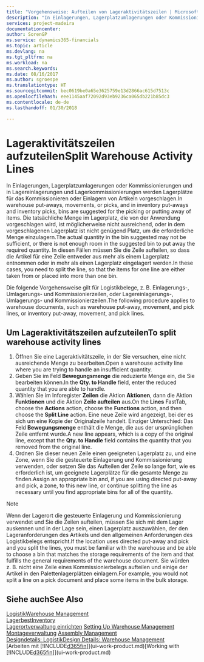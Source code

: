 ```yaml
---
title: "Vorgehensweise: Aufteilen von Lageraktivitätszeilen | Microsoft Docs"
description: "In Einlagerungen, Lagerplatzumlagerungen oder Kommissionierungen und in Lagereinlagerungen und Lagerkommissionierungen werden Lagerplätze für das Kommissionieren oder Einlagern von Artikeln vorgeschlagen. Die tatsächliche Menge im Lagerplatz, die von der Anwendung vorgeschlagen wird, ist möglicherweise nicht ausreichend, oder in dem vorgeschlagenen Lagerplatz ist nicht genügend Platz, um die erforderliche Menge einzulagern. In diesen Fällen müssen Sie die Zeile aufteilen, so dass die Artikel für eine Zeile entweder aus mehr als einem Lagerplatz entnommen oder in mehr als einen Lagerplatz eingelagert werden."
services: project-madeira
documentationcenter: 
author: SorenGP
ms.service: dynamics365-financials
ms.topic: article
ms.devlang: na
ms.tgt_pltfrm: na
ms.workload: na
ms.search.keywords: 
ms.date: 08/16/2017
ms.author: sgroespe
ms.translationtype: HT
ms.sourcegitcommit: bec0619be0a65e3625759e13d2866ac615d7513c
ms.openlocfilehash: eee1145aaf72092d93eb9236ca065db221b85dc3
ms.contentlocale: de-de
ms.lasthandoff: 01/30/2018

---
```

# <a name="split-warehouse-activity-lines"></a><span data-ttu-id="ad10c-105">Lageraktivitätszeilen aufzuteilen</span><span class="sxs-lookup"><span data-stu-id="ad10c-105">Split Warehouse Activity Lines</span></span>
<span data-ttu-id="ad10c-106">In Einlagerungen, Lagerplatzumlagerungen oder Kommissionierungen und in Lagereinlagerungen und Lagerkommissionierungen werden Lagerplätze für das Kommissionieren oder Einlagern von Artikeln vorgeschlagen.</span><span class="sxs-lookup"><span data-stu-id="ad10c-106">In warehouse put-aways, movements, or picks, and in inventory put-aways and inventory picks, bins are suggested for the picking or putting away of items.</span></span> <span data-ttu-id="ad10c-107">Die tatsächliche Menge im Lagerplatz, die von der Anwendung vorgeschlagen wird, ist möglicherweise nicht ausreichend, oder in dem vorgeschlagenen Lagerplatz ist nicht genügend Platz, um die erforderliche Menge einzulagern.</span><span class="sxs-lookup"><span data-stu-id="ad10c-107">The actual quantity in the bin suggested may not be sufficient, or there is not enough room in the suggested bin to put away the required quantity.</span></span> <span data-ttu-id="ad10c-108">In diesen Fällen müssen Sie die Zeile aufteilen, so dass die Artikel für eine Zeile entweder aus mehr als einem Lagerplatz entnommen oder in mehr als einen Lagerplatz eingelagert werden.</span><span class="sxs-lookup"><span data-stu-id="ad10c-108">In these cases, you need to split the line, so that the items for one line are either taken from or placed into more than one bin.</span></span>  

<span data-ttu-id="ad10c-109">Die folgende Vorgehensweise gilt für Logistikbelege, z. B. Einlagerungs-, Umlagerungs- und Kommissionierzeilen, oder Lagereinlagerungs-, Umlagerungs- und Kommissionierzeilen.</span><span class="sxs-lookup"><span data-stu-id="ad10c-109">The following procedure applies to warehouse documents, such as warehouse put-away, movement, and pick lines, or inventory put-away, movement, and pick lines.</span></span>  

## <a name="to-split-warehouse-activity-lines"></a><span data-ttu-id="ad10c-110">Um Lageraktivitätszeilen aufzuteilen</span><span class="sxs-lookup"><span data-stu-id="ad10c-110">To split warehouse activity lines</span></span>  
1.  <span data-ttu-id="ad10c-111">Öffnen Sie eine Lageraktivitätszeile, in der Sie versuchen, eine nicht ausreichende Menge zu bearbeiten.</span><span class="sxs-lookup"><span data-stu-id="ad10c-111">Open a warehouse activity line where you are trying to handle an insufficient quantity.</span></span>  
2.  <span data-ttu-id="ad10c-112">Geben Sie im Feld **Bewegungsmenge** die reduzierte Menge ein, die Sie bearbeiten können.</span><span class="sxs-lookup"><span data-stu-id="ad10c-112">In the **Qty. to Handle** field, enter the reduced quantity that you are able to handle.</span></span>  
3.  <span data-ttu-id="ad10c-113">Wählen Sie im Inforegister **Zeilen** die Aktion **Aktionen**, dann die Aktion **Funktionen** und die Aktion **Zeile aufteilen** aus.</span><span class="sxs-lookup"><span data-stu-id="ad10c-113">On the **Lines** FastTab, choose the **Actions** action, choose the **Functions** action, and then choose the **Split Line** action.</span></span> <span data-ttu-id="ad10c-114">Eine neue Zeile wird angezeigt, bei der es sich um eine Kopie der Originalzeile handelt. Einziger Unterschied: Das Feld **Bewegungsmenge** enthält die Menge, die aus der ursprünglichen Zeile entfernt wurde.</span><span class="sxs-lookup"><span data-stu-id="ad10c-114">A new line appears, which is a copy of the original line, except that the **Qty. to Handle** field contains the quantity that you removed from the original line.</span></span>  
4.  <span data-ttu-id="ad10c-115">Ordnen Sie dieser neuen Zeile einen geeigneten Lagerplatz zu, und eine Zone, wenn Sie die gesteuerte Einlagerung und Kommissionierung verwenden, oder setzen Sie das Aufteilen der Zeile so lange fort, wie es erforderlich ist, um geeignete Lagerplätze für die gesamte Menge zu finden.</span><span class="sxs-lookup"><span data-stu-id="ad10c-115">Assign an appropriate bin and, if you are using directed put-away and pick, a zone, to this new line, or continue splitting the line as necessary until you find appropriate bins for all of the quantity.</span></span>  

> [!NOTE]  
>  <span data-ttu-id="ad10c-116">Wenn der Lagerort die gesteuerte Einlagerung und Kommissionierung verwendet und Sie die Zeilen aufteilen, müssen Sie sich mit dem Lager auskennen und in der Lage sein, einen Lagerplatz auszuwählen, der den Lageranforderungen des Artikels und den allgemeinen Anforderungen des Logistikbelegs entspricht.</span><span class="sxs-lookup"><span data-stu-id="ad10c-116">If the location uses directed put-away and pick and you split the lines, you must be familiar with the warehouse and be able to choose a bin that matches the storage requirements of the item and that fulfills the general requirements of the warehouse document.</span></span> <span data-ttu-id="ad10c-117">Sie würden z. B. nicht eine Zeile eines Kommissionierbelegs aufteilen und einige der Artikel in den Palettenlagerplätzen einlagern.</span><span class="sxs-lookup"><span data-stu-id="ad10c-117">For example, you would not split a line on a pick document and place some items in the bulk storage.</span></span>  

## <a name="see-also"></a><span data-ttu-id="ad10c-118">Siehe auch</span><span class="sxs-lookup"><span data-stu-id="ad10c-118">See Also</span></span>  
[<span data-ttu-id="ad10c-119">Logistik</span><span class="sxs-lookup"><span data-stu-id="ad10c-119">Warehouse Management</span></span>](warehouse-manage-warehouse.md)  
[<span data-ttu-id="ad10c-120">Lagerbest</span><span class="sxs-lookup"><span data-stu-id="ad10c-120">Inventory</span></span>](inventory-manage-inventory.md)  
<span data-ttu-id="ad10c-121">[Lagerortverwaltung einrichten](warehouse-setup-warehouse.md)   </span><span class="sxs-lookup"><span data-stu-id="ad10c-121">[Setting Up Warehouse Management](warehouse-setup-warehouse.md)   </span></span>  
<span data-ttu-id="ad10c-122">[Montageverwaltung](assembly-assemble-items.md)  </span><span class="sxs-lookup"><span data-stu-id="ad10c-122">[Assembly Management](assembly-assemble-items.md)  </span></span>  
[<span data-ttu-id="ad10c-123">Designdetails: Logistik</span><span class="sxs-lookup"><span data-stu-id="ad10c-123">Design Details: Warehouse Management</span></span>](design-details-warehouse-management.md)  
<span data-ttu-id="ad10c-124">[Arbeiten mit [!INCLUDE[d365fin](includes/d365fin_md.md)]](ui-work-product.md)</span><span class="sxs-lookup"><span data-stu-id="ad10c-124">[Working with [!INCLUDE[d365fin](includes/d365fin_md.md)]](ui-work-product.md)</span></span>


